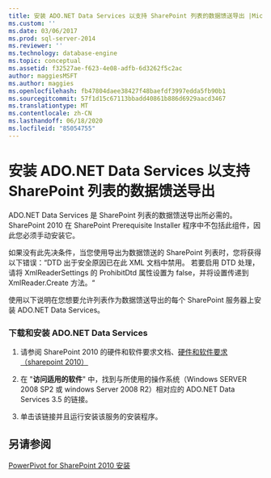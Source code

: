 ```yaml
---
title: 安装 ADO.NET Data Services 以支持 SharePoint 列表的数据馈送导出 |Microsoft Docs
ms.custom: ''
ms.date: 03/06/2017
ms.prod: sql-server-2014
ms.reviewer: ''
ms.technology: database-engine
ms.topic: conceptual
ms.assetid: f32527ae-f623-4e08-adfb-6d3262f5c2ac
author: maggiesMSFT
ms.author: maggies
ms.openlocfilehash: fb47804daee38427f48baefdf3997edda5fb90b1
ms.sourcegitcommit: 57f1d15c67113bbadd40861b886d6929aacd3467
ms.translationtype: MT
ms.contentlocale: zh-CN
ms.lasthandoff: 06/18/2020
ms.locfileid: "85054755"
---
```

# <a name="install-adonet-data-services-to-support-data-feed-exports-of-sharepoint-lists"></a>安装 ADO.NET Data Services 以支持 SharePoint 列表的数据馈送导出
  ADO.NET Data Services 是 SharePoint 列表的数据馈送导出所必需的。 SharePoint 2010 在 SharePoint Prerequisite Installer 程序中不包括此组件，因此您必须手动安装它。  
  
 如果没有此先决条件，当您使用导出为数据馈送的 SharePoint 列表时，您将获得以下错误：“DTD 出于安全原因已在此 XML 文档中禁用。 若要启用 DTD 处理，请将 XmlReaderSettings 的 ProhibitDtd 属性设置为 false，并将设置传递到 XmlReader.Create 方法。“  
  
 使用以下说明在您想要允许列表作为数据馈送导出的每个 SharePoint 服务器上安装 ADO.NET Data Services。  
  
### <a name="download-and-install-adonet-data-services"></a>下载和安装 ADO.NET Data Services  
  
1.  请参阅 SharePoint 2010 的硬件和软件要求文档、[硬件和软件要求（sharepoint 2010）](https://go.microsoft.com/fwlink/?LinkId=169734)  
  
2.  在 "**访问适用的软件**" 中，找到与所使用的操作系统（Windows SERVER 2008 SP2 或 windows Server 2008 R2）相对应的 ADO.NET Data Services 3.5 的链接。  
  
3.  单击该链接并且运行安装该服务的安装程序。  
  
## <a name="see-also"></a>另请参阅  
 [PowerPivot for SharePoint 2010 安装](../../../2014/sql-server/install/powerpivot-for-sharepoint-2010-installation.md)  
  
  
